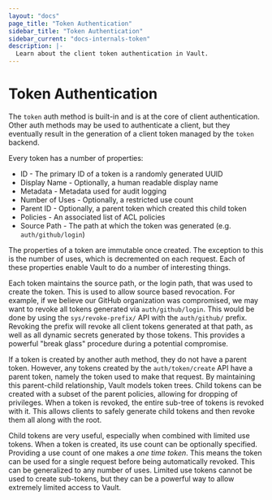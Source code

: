 ```yaml
---
layout: "docs"
page_title: "Token Authentication"
sidebar_title: "Token Authentication"
sidebar_current: "docs-internals-token"
description: |-
  Learn about the client token authentication in Vault.
---
```


# Token Authentication

The `token` auth method is built-in and is at the core of
client authentication. Other auth methods may be used to
authenticate a client, but they eventually result in the generation of a client
token managed by the `token` backend.

Every token has a number of properties:

* ID - The primary ID of a token is a randomly generated UUID
* Display Name - Optionally, a human readable display name
* Metadata - Metadata used for audit logging
* Number of Uses - Optionally, a restricted use count
* Parent ID - Optionally, a parent token which created this child token
* Policies - An associated list of ACL policies
* Source Path - The path at which the token was generated (e.g. `auth/github/login`)

The properties of a token are immutable once created. The exception to this
is the number of uses, which is decremented on each request. Each of these
properties enable Vault to do a number of interesting things.

Each token maintains the source path, or the login path, that was used
to create the token. This is used to allow source based revocation. For example,
if we believe our GitHub organization was compromised, we may want to revoke
all tokens generated via `auth/github/login`. This would be done by using the
`sys/revoke-prefix/` API with the `auth/github/` prefix. Revoking the
prefix will revoke all client tokens generated at that path, as well as all
dynamic secrets generated by those tokens. This provides a powerful "break glass"
procedure during a potential compromise.

If a token is created by another auth method, they do not have
a parent token. However, any tokens created by the `auth/token/create` API
have a parent token, namely the token used to make that request. By maintaining
this parent-child relationship, Vault models token trees. Child tokens can
be created with a subset of the parent policies, allowing for dropping of
privileges. When a token is revoked, the entire sub-tree of tokens is revoked
with it. This allows clients to safely generate child tokens and then revoke
them all along with the root.

Child tokens are very useful, especially when combined with limited use tokens.
When a token is created, its use count can be optionally specified. Providing
a use count of one makes a _one time token_. This means the token can be used
for a single request before being automatically revoked. This can be generalized
to any number of uses. Limited use tokens cannot be used to create sub-tokens,
but they can be a powerful way to allow extremely limited access to Vault.
